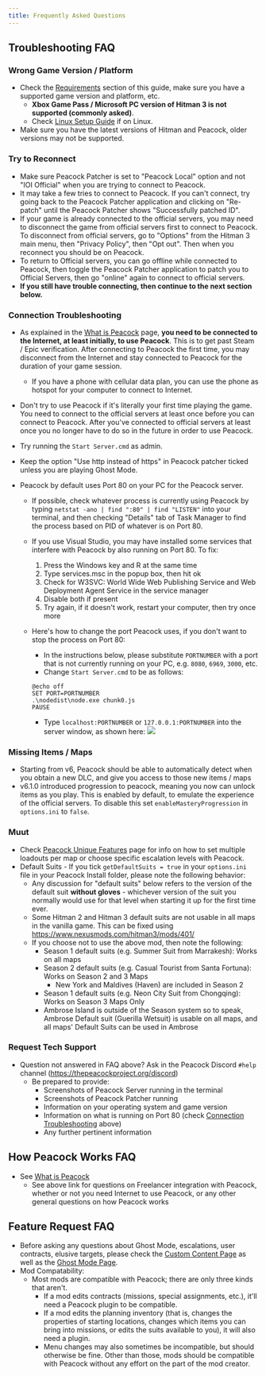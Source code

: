 ```yaml
---
title: Frequently Asked Questions
---
```


## Troubleshooting FAQ

### Wrong Game Version / Platform

-   Check the [Requirements](./requirements.md) section of this guide, make sure you have a supported game version and platform, etc.
    -   **Xbox Game Pass / Microsoft PC version of Hitman 3 is not supported (commonly asked)**.
    -   Check [Linux Setup Guide](../guides/./linux-setup.md) if on Linux.
-   Make sure you have the latest versions of Hitman and Peacock, older versions may not be supported.

### Try to Reconnect

-   Make sure Peacock Patcher is set to "Peacock Local" option and not "IOI Official" when you are trying to connect to Peacock.
-   It may take a few tries to connect to Peacock. If you can't connect, try going back to the Peacock Patcher application and clicking on "Re-patch" until the Peacock Patcher shows "Successfully patched ID".
-   If your game is already connected to the official servers, you may need to disconnect the game from official servers first to connect to Peacock. To disconnect from official servers, go to "Options" from the Hitman 3 main menu, then "Privacy Policy", then "Opt out". Then when you reconnect you should be on Peacock.
-   To return to Official servers, you can go offline while connected to Peacock, then toggle the Peacock Patcher application to patch you to Official Servers, then go "online" again to connect to official servers.
-   **If you still have trouble connecting, then continue to the next section below.**

### Connection Troubleshooting

-   As explained in the [What is Peacock](./what-is-peacock.md) page, **you need to be connected to the Internet, at least initially, to use Peacock**. This is to get past Steam / Epic verification. After connecting to Peacock the first time, you may disconnect from the Internet and stay connected to Peacock for the duration of your game session.
    -   If you have a phone with cellular data plan, you can use the phone as hotspot for your computer to connect to Internet.
-   Don't try to use Peacock if it's literally your first time playing the game. You need to connect to the official servers at least once before you can connect to Peacock. After you've connected to official servers at least once you no longer have to do so in the future in order to use Peacock.
-   Try running the `Start Server.cmd` as admin.
-   Keep the option "Use http instead of https" in Peacock patcher ticked unless you are playing Ghost Mode.

-   Peacock by default uses Port 80 on your PC for the Peacock server.

    -   If possible, check whatever process is currently using Peacock by typing `netstat -ano | find ":80" | find "LISTEN"` into your terminal, and then checking "Details" tab of Task Manager to find the process based on PID of whatever is on Port 80.
    -   If you use Visual Studio, you may have installed some services that interfere with Peacock by also running on Port 80. To fix:

        1. Press the Windows key and R at the same time
        2. Type services.msc in the popup box, then hit ok
        3. Check for W3SVC: World Wide Web Publishing Service and Web Deployment Agent Service in the service manager
        4. Disable both if present
        5. Try again, if it doesn't work, restart your computer, then try once more

    -   Here's how to change the port Peacock uses, if you don't want to stop the process on Port 80:
        -   In the instructions below, please substitute `PORTNUMBER` with a port that is not currently running on your PC, e.g. `8080`, `6969`, `3000`, etc.
        -   Change `Start Server.cmd` to be as follows:
        ```
        @echo off
        SET PORT=PORTNUMBER
        .\nodedist\node.exe chunk0.js
        PAUSE
        ```
        -   Type `localhost:PORTNUMBER` or `127.0.0.1:PORTNUMBER` into the server window, as shown here: ![](/img/patcher_port.png)

### Missing Items / Maps

-   Starting from v6, Peacock should be able to automatically detect when you obtain a new DLC, and give you access to those new items / maps
-   v6.1.0 introduced progression to peacock, meaning you now can unlock items as you play. This is enabled by default, to emulate the experience of the official servers. To disable this set `enableMasteryProgression` in `options.ini` to `false`.

### Muut

-   Check [Peacock Unique Features](../intel/loadout-profiles-elp.md) page for info on how to set multiple loadouts per map or choose specific escalation levels with Peacock.
-   Default Suits - If you tick `getDefaultSuits = true` in your `options.ini` file in your Peacock Install folder, please note the following behavior:
    -   Any discussion for "default suits" below refers to the version of the default suit **without gloves** - whichever version of the suit you normally would use for that level when starting it up for the first time ever.
    -   Some Hitman 2 and Hitman 3 default suits are not usable in all maps in the vanilla game. This can be fixed using https://www.nexusmods.com/hitman3/mods/401/
    -   If you choose not to use the above mod, then note the following:
        -   Season 1 default suits (e.g. Summer Suit from Marrakesh): Works on all maps
        -   Season 2 default suits (e.g. Casual Tourist from Santa Fortuna): Works on Season 2 and 3 Maps
            -   New York and Maldives (Haven) are included in Season 2
        -   Season 1 default suits (e.g. Neon City Suit from Chongqing): Works on Season 3 Maps Only
        -   Ambrose Island is outside of the Season system so to speak, Ambrose Default suit (Guerilla Wetsuit) is usable on all maps, and all maps' Default Suits can be used in Ambrose

### Request Tech Support

-   Question not answered in FAQ above? Ask in the Peacock Discord `#help` channel (https://thepeacockproject.org/discord)
    -   Be prepared to provide:
        -   Screenshots of Peacock Server running in the terminal
        -   Screenshots of Peacock Patcher running
        -   Information on your operating system and game version
        -   Information on what is running on Port 80 (check [Connection Troubleshooting](#connection-troubleshooting) above)
        -   Any further pertinent information

## How Peacock Works FAQ

-   See [What is Peacock](./what-is-peacock.md)
    -   See above link for questions on Freelancer integration with Peacock, whether or not you need Internet to use Peacock, or any other general questions on how Peacock works

## Feature Request FAQ

-   Before asking any questions about Ghost Mode, escalations, user contracts, elusive targets, please check the [Custom Content Page](.././custom-content.md) as well as the [Ghost Mode Page](.././ghost-mode.md).
-   Mod Compatability:
    -   Most mods are compatible with Peacock; there are only three kinds that aren't.
        -   If a mod edits contracts (missions, special assignments, etc.), it'll need a Peacock plugin to be compatible.
        -   If a mod edits the planning inventory (that is, changes the properties of starting locations, changes which items you can bring into missions, or edits the suits available to you), it will also need a plugin.
        -   Menu changes may also sometimes be incompatible, but should otherwise be fine. Other than those, mods should be compatible with Peacock without any effort on the part of the mod creator.
